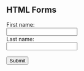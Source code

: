 

<html>
<body>

<h2> HTML Forms</h2>

<form action="/action_page.php">
  <label for="fname">First name:</label><br>
  <input type="text" id="fname" name="fname" value="  "><br>
  <label for="lname">Last name:</label><br>
  <input type="text" id="lname" name="lname" value="  "><br><br>
  <input type="submit" value="Submit">
</form> 



</body>
</html>
